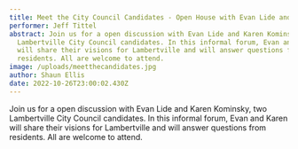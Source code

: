 ```yaml
---
title: Meet the City Council Candidates - Open House with Evan Lide and Karen Kominsky
performer: Jeff Tittel
abstract: J﻿oin us for a open discussion with Evan Lide and Karen Kominsky, two
  Lambertville City Council candidates. In this informal forum, Evan and Karen
  will share their visions for Lambertville and will answer questions from
  residents. All are welcome to attend.
image: /uploads/meetthecandidates.jpg
author: Shaun Ellis
date: 2022-10-26T23:00:02.430Z
---
```

J﻿oin us for a open discussion with Evan Lide and Karen Kominsky, two Lambertville City Council candidates. In this informal forum, Evan and Karen will share their visions for Lambertville and will answer questions from residents. All are welcome to attend.